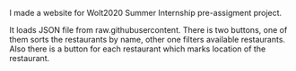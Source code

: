 I made a website for Wolt2020 Summer Internship pre-assigment project.

It loads JSON file from raw.githubusercontent. There is two buttons, one of them sorts the restaurants by name, other one filters available restaurants. Also there is a button for each restaurant which marks location of the restaurant. 
